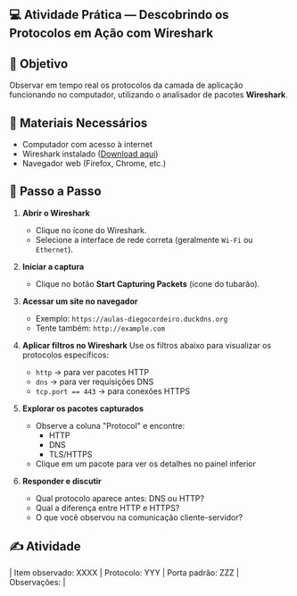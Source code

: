 ## 💻 Atividade Prática — Descobrindo os Protocolos em Ação com Wireshark

## 🎯 Objetivo
Observar em tempo real os protocolos da camada de aplicação funcionando no computador, utilizando o analisador de pacotes **Wireshark**.

## 🧰 Materiais Necessários
- Computador com acesso à internet
- Wireshark instalado ([Download aqui](https://www.wireshark.org/))
- Navegador web (Firefox, Chrome, etc.)

## 🔧 Passo a Passo

1. **Abrir o Wireshark**
   * Clique no ícone do Wireshark.
   * Selecione a interface de rede correta (geralmente `Wi-Fi` ou `Ethernet`).

2. **Iniciar a captura**
   * Clique no botão **Start Capturing Packets** (ícone do tubarão).

3. **Acessar um site no navegador**
   * Exemplo: `https://aulas-diegocordeiro.duckdns.org`
   * Tente também: `http://example.com`

4. **Aplicar filtros no Wireshark**
   Use os filtros abaixo para visualizar os protocolos específicos:
   * `http` → para ver pacotes HTTP
   * `dns` → para ver requisições DNS
   * `tcp.port == 443` → para conexões HTTPS

5. **Explorar os pacotes capturados**
   * Observe a coluna "Protocol" e encontre:
     - HTTP
     - DNS
     - TLS/HTTPS
   * Clique em um pacote para ver os detalhes no painel inferior

6. **Responder e discutir**
   * Qual protocolo aparece antes: DNS ou HTTP?
   * Qual a diferença entre HTTP e HTTPS?
   * O que você observou na comunicação cliente-servidor?


## ✍️ Atividade
| Item observado: XXXX | Protocolo: YYY | Porta padrão: ZZZ | Observações: |
